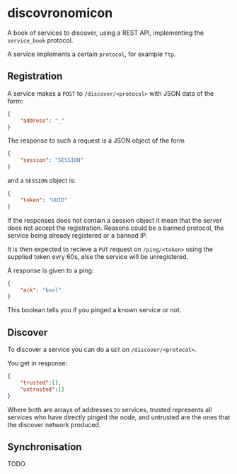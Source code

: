 # discovronomicon
A book of services to discover, using a REST API, implementing the `service_book` protocol.

A service implements a certain `protocol`, for example `ftp`.

## Registration

A service makes a `POST` to `/discover/<protocol>` with JSON data of the form:

```json
{
	"address": "_"
}
```

The response to such a request is a JSON object of the form

```json
{
	"session": "SESSION"
}
```

and a `SESSION` object is:
```json
{
	"token": "UUID"
}
```

If the responses does not contain a session object it mean that the server does not accept the registration. Reasons could be a banned protocol, the service being already registered or a banned IP.

It is then expected to recieve a `PUT` request on `/ping/<token>` using the supplied token evry 60s, else the service will be unregistered.

A response is given to a ping: 

```json
{
	"ack": "bool"
}
```
This boolean tells you if you pinged a known service or not.

## Discover

To discover a service you can do a `GET` on `/discover/<protocol>`.

You get in response:
```json
{
	"trusted":[],
	"untrusted":[]
}
```

Where both are arrays of addresses to services, trusted represents all services who have directly pinged the node, and untrusted are the ones that the discover network produced.

## Synchronisation

TODO
